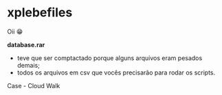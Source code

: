 # xplebefiles

Oii 😁

**database.rar**
- teve que ser comptactado porque alguns arquivos eram pesados demais;
- todos os arquivos em csv que vocês precisarão para rodar os scripts.
  



Case - Cloud Walk
